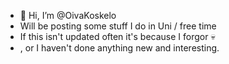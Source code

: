 - 👋 Hi, I’m @OivaKoskelo
- Will be posting some stuff I do in Uni / free time
- If this isn't updated often it's because I forgor 💀
- , or I haven't done anything new and interesting.


<!---
OivaKoskelo/OivaKoskelo is a ✨ special ✨ repository because its `README.md` (this file) appears on your GitHub profile.
You can click the Preview link to take a look at your changes.
--->
